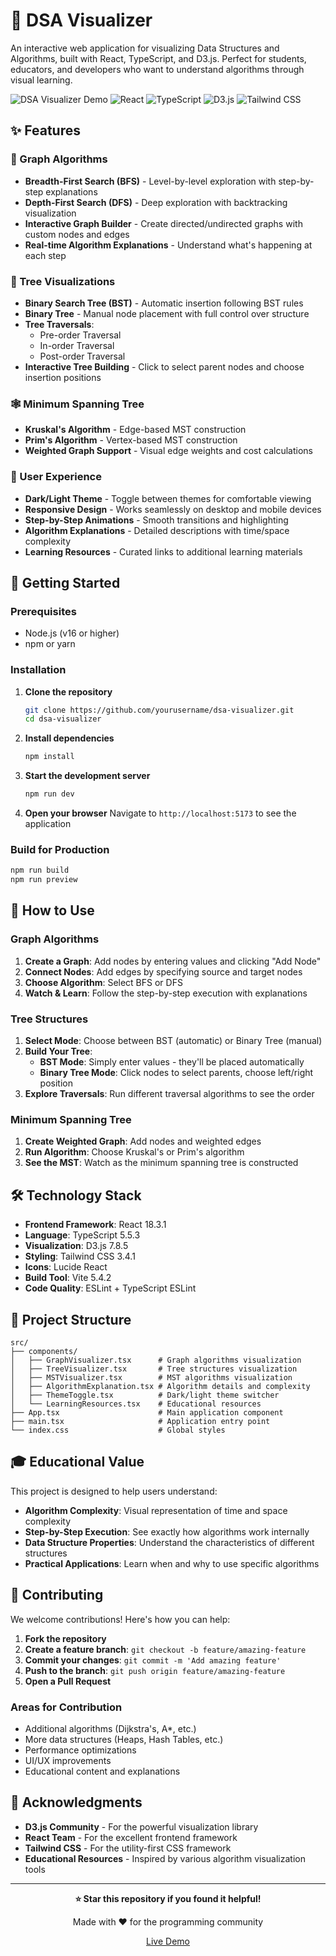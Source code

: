 # 🌳 DSA Visualizer

An interactive web application for visualizing Data Structures and Algorithms, built with React, TypeScript, and D3.js. Perfect for students, educators, and developers who want to understand algorithms through visual learning.

![DSA Visualizer Demo](https://img.shields.io/badge/Demo-Live-brightgreen)
![React](https://img.shields.io/badge/React-18.3.1-blue)
![TypeScript](https://img.shields.io/badge/TypeScript-5.5.3-blue)
![D3.js](https://img.shields.io/badge/D3.js-7.8.5-orange)
![Tailwind CSS](https://img.shields.io/badge/Tailwind-3.4.1-cyan)

## ✨ Features

### 🔗 Graph Algorithms
- **Breadth-First Search (BFS)** - Level-by-level exploration with step-by-step explanations
- **Depth-First Search (DFS)** - Deep exploration with backtracking visualization
- **Interactive Graph Builder** - Create directed/undirected graphs with custom nodes and edges
- **Real-time Algorithm Explanations** - Understand what's happening at each step

### 🌲 Tree Visualizations
- **Binary Search Tree (BST)** - Automatic insertion following BST rules
- **Binary Tree** - Manual node placement with full control over structure
- **Tree Traversals**:
  - Pre-order Traversal
  - In-order Traversal  
  - Post-order Traversal
- **Interactive Tree Building** - Click to select parent nodes and choose insertion positions

### 🕸️ Minimum Spanning Tree
- **Kruskal's Algorithm** - Edge-based MST construction
- **Prim's Algorithm** - Vertex-based MST construction
- **Weighted Graph Support** - Visual edge weights and cost calculations

### 🎨 User Experience
- **Dark/Light Theme** - Toggle between themes for comfortable viewing
- **Responsive Design** - Works seamlessly on desktop and mobile devices
- **Step-by-Step Animations** - Smooth transitions and highlighting
- **Algorithm Explanations** - Detailed descriptions with time/space complexity
- **Learning Resources** - Curated links to additional learning materials

## 🚀 Getting Started

### Prerequisites
- Node.js (v16 or higher)
- npm or yarn

### Installation

1. **Clone the repository**
   ```bash
   git clone https://github.com/yourusername/dsa-visualizer.git
   cd dsa-visualizer
   ```

2. **Install dependencies**
   ```bash
   npm install
   ```

3. **Start the development server**
   ```bash
   npm run dev
   ```

4. **Open your browser**
   Navigate to `http://localhost:5173` to see the application

### Build for Production
```bash
npm run build
npm run preview
```

## 🎯 How to Use

### Graph Algorithms
1. **Create a Graph**: Add nodes by entering values and clicking "Add Node"
2. **Connect Nodes**: Add edges by specifying source and target nodes
3. **Choose Algorithm**: Select BFS or DFS
4. **Watch & Learn**: Follow the step-by-step execution with explanations

### Tree Structures
1. **Select Mode**: Choose between BST (automatic) or Binary Tree (manual)
2. **Build Your Tree**: 
   - **BST Mode**: Simply enter values - they'll be placed automatically
   - **Binary Tree Mode**: Click nodes to select parents, choose left/right position
3. **Explore Traversals**: Run different traversal algorithms to see the order

### Minimum Spanning Tree
1. **Create Weighted Graph**: Add nodes and weighted edges
2. **Run Algorithm**: Choose Kruskal's or Prim's algorithm
3. **See the MST**: Watch as the minimum spanning tree is constructed

## 🛠️ Technology Stack

- **Frontend Framework**: React 18.3.1
- **Language**: TypeScript 5.5.3
- **Visualization**: D3.js 7.8.5
- **Styling**: Tailwind CSS 3.4.1
- **Icons**: Lucide React
- **Build Tool**: Vite 5.4.2
- **Code Quality**: ESLint + TypeScript ESLint

## 📁 Project Structure

```
src/
├── components/
│   ├── GraphVisualizer.tsx      # Graph algorithms visualization
│   ├── TreeVisualizer.tsx       # Tree structures visualization
│   ├── MSTVisualizer.tsx        # MST algorithms visualization
│   ├── AlgorithmExplanation.tsx # Algorithm details and complexity
│   ├── ThemeToggle.tsx          # Dark/light theme switcher
│   └── LearningResources.tsx    # Educational resources
├── App.tsx                      # Main application component
├── main.tsx                     # Application entry point
└── index.css                    # Global styles
```

## 🎓 Educational Value

This project is designed to help users understand:

- **Algorithm Complexity**: Visual representation of time and space complexity
- **Step-by-Step Execution**: See exactly how algorithms work internally
- **Data Structure Properties**: Understand the characteristics of different structures
- **Practical Applications**: Learn when and why to use specific algorithms

## 🤝 Contributing

We welcome contributions! Here's how you can help:

1. **Fork the repository**
2. **Create a feature branch**: `git checkout -b feature/amazing-feature`
3. **Commit your changes**: `git commit -m 'Add amazing feature'`
4. **Push to the branch**: `git push origin feature/amazing-feature`
5. **Open a Pull Request**

### Areas for Contribution
- Additional algorithms (Dijkstra's, A*, etc.)
- More data structures (Heaps, Hash Tables, etc.)
- Performance optimizations
- UI/UX improvements
- Educational content and explanations

## 🙏 Acknowledgments

- **D3.js Community** - For the powerful visualization library
- **React Team** - For the excellent frontend framework
- **Tailwind CSS** - For the utility-first CSS framework
- **Educational Resources** - Inspired by various algorithm visualization tools

---

<div align="center">

**⭐ Star this repository if you found it helpful!**

Made with ❤️ for the programming community

[Live Demo](https://algocanvas.netlify.app/)

</div>
